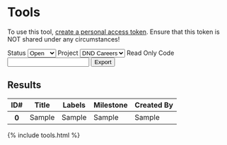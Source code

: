 # Tools

To use this tool, [create a personal access token](https://docs.github.com/en/github/authenticating-to-github/creating-a-personal-access-token). Ensure that this token is NOT shared under any circumstances!

<label for="status-select">Status</label>
<select id="status-select">
    <option value="open">Open</option>
    <option value="closed">Closed</option>
</select>
<label for="repo-select">Project</label>
<select id="repo-select">
    <option value="https://api.github.com/repos/Digital-HR/RecruitmentApp/issues">DND Careers</option>
    <option>HR-GO</option>
</select>
<label for="github-code">Read Only Code</label>
<input id="github-code" type="text" />
<button id="export-btn">Export</button>

## Results
<div>
    <table id="issues-data" class="table wb-tables">
        <thead>
            <tr>
                <th>ID#</th>
                <th>Title</th>
                <th>Labels</th>
                <th>Milestone</th>
                <th>Created By</th>
            </tr>
        </thead>
        <tbody>
            <th>0</th>
            <td>Sample</td>
            <td>Sample</td>
            <td>Sample</td>
            <td>Sample</td>
        </tbody>
    </table>
</div>

{% include tools.html %}

